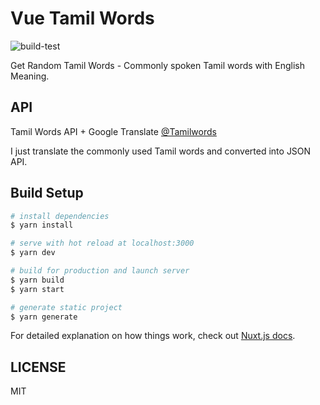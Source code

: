 # Vue Tamil Words

![build-test](https://github.com/mskian/vue-tamil-words/workflows/build-test/badge.svg)  

Get Random Tamil Words - Commonly spoken Tamil words with English Meaning.

## API

Tamil Words API + Google Translate [@Tamilwords](https://github.com/mskian/tamil-words)

I just translate the commonly used Tamil words and converted into JSON API.

## Build Setup

```bash
# install dependencies
$ yarn install

# serve with hot reload at localhost:3000
$ yarn dev

# build for production and launch server
$ yarn build
$ yarn start

# generate static project
$ yarn generate
```

For detailed explanation on how things work, check out [Nuxt.js docs](https://nuxtjs.org).

## LICENSE

MIT
